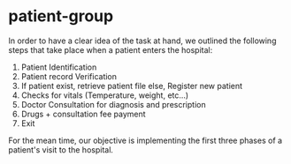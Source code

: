 patient-group
=============

In order to have a clear idea of the task at hand, we outlined the following steps that take place when a patient enters the hospital:

1. Patient Identification
2. Patient record Verification
3. If patient exist, retrieve patient file else, Register new patient
4. Checks for vitals (Temperature, weight, etc...)
5. Doctor Consultation for diagnosis and prescription
6. Drugs + consultation fee payment
7. Exit

For the mean time, our objective is implementing the first three phases of a patient's visit to the hospital.


